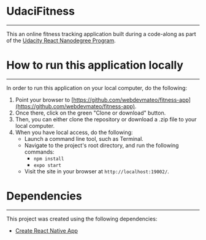 # UdaciFitness
___

This an online fitness tracking application built during a code-along as part of the [Udacity React Nanodegree Program](https://www.udacity.com/course/react-nanodegree--nd019).

# How to run this application locally
___

In order to run this application on your local computer, do the following:

1. Point your browser to [https://github.com/webdevmateo/fitness-app](https://github.com/webdevmateo/fitness-app).
2. Once there, click on the green "Clone or download" button.
3. Then, you can either clone the repository or download a .zip file to your local computer.
4. When you have local access, do the following:
     - Launch a command line tool, such as Terminal.
     - Navigate to the project's root directory, and run the following commands:
          * `npm install`
          * `expo start`
     - Visit the site in your browser at `http://localhost:19002/`.

# Dependencies
___

This project was created using the following dependencies:
* [Create React Native App](https://github.com/react-community/create-react-native-app)
